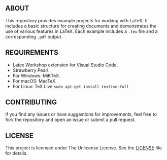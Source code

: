 ## ABOUT

This repository provides example projects for working with LaTeX. It includes a basic structure for creating documents and demonstrates the use of various features in LaTeX. Each example includes a `.tex` file and a corresponding `.pdf` output.

## REQUIREMENTS

- Latex Workshop extension for Visual Studio Code.
- Strawberry Pearl.
- For Windows: MiKTeX.
- For macOS: MacTeX.
- For Linux: TeX Live `sudo apt-get install texlive-full`

## CONTRIBUTING

If you find any issues or have suggestions for improvements, feel free to fork the repository and open an issue or submit a pull request.

## LICENSE

This project is licensed under The Unlicense License. See the [LICENSE](https://github.com/jotavare/godot-simple-game/blob/main/LICENSE) file for details.

